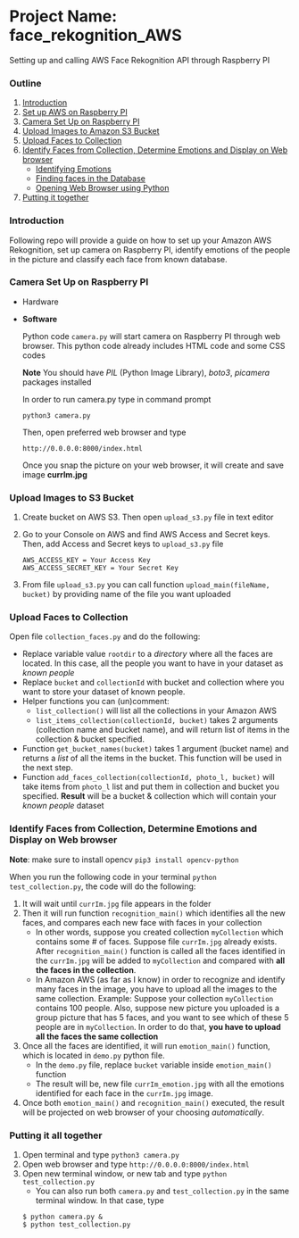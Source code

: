 # Project Name: face_rekognition_AWS
Setting up and calling AWS Face Rekognition API through Raspberry PI


### Outline
1. [Introduction](introduction)
2. [Set up AWS on Raspberry PI]()
3. [Camera Set Up on Raspberry PI](camera-set-up-on-raspberry-pi)
4. [Upload Images to Amazon S3 Bucket](upload-images-to-s3-bucket)
5. [Upload Faces to Collection](upload-faces-to-collection)
6. [Identify Faces from Collection, Determine Emotions and Display on Web browser](identify-faces-from-collection-determin-emotions-and-display-on-web-browser)
   - [Identifying Emotions]()
   - [Finding faces in the Database]()
   - [Opening Web Browser using Python]()
5. [Putting it together](putting-it-all-together)

### Introduction
Following repo will provide a guide on how to set up your Amazon AWS Rekognition, set up camera on Raspberry PI, 
identify emotions of the people in the picture and classify each face from known database.


### Camera Set Up on Raspberry PI

  - Hardware
  - **Software**
  
    Python code `camera.py` will start camera on Raspberry PI through web browser. This python code already includes HTML code and some CSS
    codes
    
    **Note** You should have *PIL* (Python Image Library), *boto3*, *picamera* packages installed
    
    In order to run camera.py type in command prompt
    ```
    python3 camera.py
    ```
    Then, open preferred web browser and type 
    ```
    http://0.0.0.0:8000/index.html
    ```
    
    Once you snap the picture on your web browser, it will create and save image **currIm.jpg**
    
 ### Upload Images to S3 Bucket
 1. Create bucket on AWS S3. Then open `upload_s3.py` file in text editor
 
 2. Go to your Console on AWS and find AWS Access and Secret keys. Then, add Access and Secret keys to `upload_s3.py` file
    ```
    AWS_ACCESS_KEY = Your Access Key
    AWS_ACCESS_SECRET_KEY = Your Secret Key 
    ```
3. From file `upload_s3.py` you can call function `upload_main(fileName, bucket)` by providing name of the file you want uploaded


### Upload Faces to Collection

Open file `collection_faces.py` and do the following:

 - Replace variable value `rootdir` to a *directory* where all the faces are located. In this case, all the people you want to have in your
 dataset as *known people*
 - Replace `bucket` and `collectionId` with bucket and collection where you want to store your dataset of known people.
 - Helper functions you can (un)comment:
   - `list_collection()` will list all the collections in your Amazon AWS
   - `list_items_collection(collectionId, bucket)` takes 2 arguments (collection name and bucket name), and will return list of items
   in the collection & bucket specified.
 - Function `get_bucket_names(bucket)` takes 1 argument (bucket name) and returns a *list* of all the items in the bucket. This function will
 be used in the next step.
 - Function `add_faces_collection(collectionId, photo_l, bucket)` will take items from `photo_l` list and put them in collection
 and bucket you specified. **Result** will be a bucket & collection which will contain your *known people* dataset


### Identify Faces from Collection, Determine Emotions and Display on Web browser

**Note**: make sure to install opencv `pip3 install opencv-python`

When you run the following code in your terminal `python test_collection.py`, the code will do the following:
  1. It will wait until `currIm.jpg` file appears in the folder
  2. Then it will run function `recognition_main()` which identifies all the new faces, and compares each new face with faces in your collection
     - In other words, suppose you created collection `myCollection` which contains some # of faces. Suppose file `currIm.jpg` already exists.
     After `recognition_main()` function is called all the faces identified in the `currIm.jpg` will be added to `myCollection` and compared
     with **all the faces in the collection**. 
     - In Amazon AWS (as far as I know) in order to recognize and identify many faces in the image, you have to upload all the images to 
     the same collection. Example: Suppose your collection `myCollection` contains 100 people. Also, suppose new picture you uploaded 
     is a group picture that has 5 faces, and you want to see which of these 5 people are in `myCollection`. In order to do that, **you have to
     upload all the faces the same collection** 
  3. Once all the faces are identified, it will run `emotion_main()` function, which is located in `demo.py` python file. 
     - In the `demo.py` file, replace `bucket` variable inside `emotion_main()` function
     - The result will be, new file `currIm_emotion.jpg` with all the emotions identified for each face in the `currIm.jpg` image.
  4. Once both `emotion_main()` and `recognition_main()` executed, the result will be projected on web browser of your choosing *automatically*. 
  


### Putting it all together
1. Open terminal and type `python3 camera.py`
2. Open web browser and type `http://0.0.0.0:8000/index.html`
2. Open new terminal window, or new tab and type `python test_collection.py`
   - You can also run both `camera.py` and `test_collection.py` in the same terminal window. In that case, type 
   ```
   $ python camera.py &
   $ python test_collection.py
   ```
  
